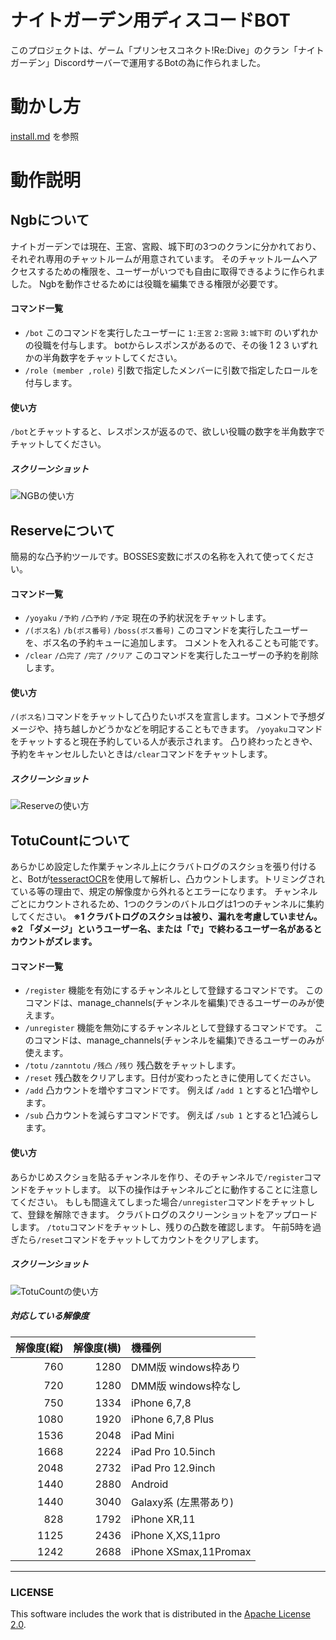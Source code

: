 # ナイトガーデン用ディスコードBOT

このプロジェクトは、ゲーム「プリンセスコネクト!Re:Dive」のクラン「ナイトガーデン」Discordサーバーで運用するBotの為に作られました。
# 動かし方
[install.md](./install.md) を参照
# 動作説明
## Ngbについて
ナイトガーデンでは現在、王宮、宮殿、城下町の3つのクランに分かれており、それぞれ専用のチャットルームが用意されています。
そのチャットルームへアクセスするための権限を、ユーザーがいつでも自由に取得できるように作られました。
Ngbを動作させるためには役職を編集できる権限が必要です。
#### コマンド一覧
- `/bot`
このコマンドを実行したユーザーに `1:王宮` `2:宮殿` `3:城下町` のいずれかの役職を付与します。
botからレスポンスがあるので、その後 1 2 3 いずれかの半角数字をチャットしてください。
- `/role (member ,role)`
引数で指定したメンバーに引数で指定したロールを付与します。
#### 使い方
`/bot`とチャットすると、レスポンスが返るので、欲しい役職の数字を半角数字でチャットしてください。

##### スクリーンショット
![NGBの使い方](https://user-images.githubusercontent.com/60592959/90521898-06047e80-e1a6-11ea-89cd-2c930b07cff2.png)

## Reserveについて
簡易的な凸予約ツールです。BOSSES変数にボスの名称を入れて使ってください。
#### コマンド一覧
- `/yoyaku` `/予約` `/凸予約` `/予定`
現在の予約状況をチャットします。
- `/(ボス名)` `/b(ボス番号)` `/boss(ボス番号)`
このコマンドを実行したユーザーを、ボス名の予約キューに追加します。
コメントを入れることも可能です。
- `/clear` `/凸完了` `/完了` `/クリア`
このコマンドを実行したユーザーの予約を削除します。
#### 使い方
`/(ボス名)`コマンドをチャットして凸りたいボスを宣言します。コメントで予想ダメージや、持ち越しかどうかなどを明記することもできます。
`/yoyaku`コマンドをチャットすると現在予約している人が表示されます。
凸り終わったときや、予約をキャンセルしたいときは`/clear`コマンドをチャットします。
##### スクリーンショット
![Reserveの使い方](https://user-images.githubusercontent.com/60592959/90522030-33512c80-e1a6-11ea-845c-1b69341399f5.png)

## TotuCountについて
あらかじめ設定した作業チャンネル上にクラバトログのスクショを張り付けると、Botが[tesseractOCR](https://github.com/tesseract-ocr)を使用して解析し、凸カウントします。トリミングされている等の理由で、規定の解像度から外れるとエラーになります。
チャンネルごとにカウントされるため、1つのクランのバトルログは1つのチャンネルに集約してください。
**※1 クラバトログのスクショは被り、漏れを考慮していません。**
**※2 「ダメージ」というユーザー名、または「で」で終わるユーザー名があるとカウントがズレます。**
#### コマンド一覧
- `/register`
機能を有効にするチャンネルとして登録するコマンドです。
このコマンドは、manage_channels(チャンネルを編集)できるユーザーのみが使えます。
- `/unregister`
機能を無効にするチャンネルとして登録するコマンドです。
このコマンドは、manage_channels(チャンネルを編集)できるユーザーのみが使えます。
- `/totu` `/zanntotu` `/残凸` `/残り`
残凸数をチャットします。
- `/reset`
残凸数をクリアします。日付が変わったときに使用してください。
- `/add`
凸カウントを増やすコマンドです。
例えば `/add 1` とすると1凸増やします。
- `/sub`
凸カウントを減らすコマンドです。
例えば `/sub 1` とすると1凸減らします。
#### 使い方
あらかじめスクショを貼るチャンネルを作り、そのチャンネルで`/register`コマンドをチャットします。
以下の操作はチャンネルごとに動作することに注意してください。
もしも間違えてしまった場合`/unregister`コマンドをチャットして、登録を解除できます。
クラバトログのスクリーンショットをアップロードします。
`/totu`コマンドをチャットし、残りの凸数を確認します。
午前5時を過ぎたら`/reset`コマンドをチャットしてカウントをクリアします。

##### スクリーンショット
![TotuCountの使い方](https://user-images.githubusercontent.com/60592959/90522080-4106b200-e1a6-11ea-8987-b1eaec31b03a.png)
##### 対応している解像度
| 解像度(縦) | 解像度(横) | 機種例 |
|-----:|-----:|:--------------------|
| 760  | 1280 | DMM版 windows枠あり   |
| 720  | 1280 | DMM版 windows枠なし   |
| 750  | 1334 | iPhone 6,7,8         |
| 1080 | 1920 | iPhone 6,7,8 Plus    |
| 1536 | 2048 | iPad Mini            |
| 1668 | 2224 | iPad Pro 10.5inch    |
| 2048 | 2732 | iPad Pro 12.9inch    |
| 1440 | 2880 | Android              |
| 1440 | 3040 | Galaxy系 (左黒帯あり) |
| 828  | 1792 | iPhone XR,11         |
| 1125 | 2436 | iPhone X,XS,11pro    |
| 1242 | 2688 | iPhone XSmax,11Promax|

***
### LICENSE
This software includes the work that is distributed in the [Apache License 2.0](http://www.apache.org/licenses/LICENSE-2.0 "Apache License Version 2.0").
